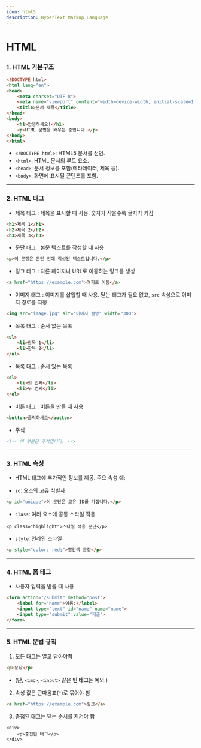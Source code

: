 ```yaml
---
icon: html5
description: HyperText Markup Language
---
```


# HTML

### 1. HTML 기본구조

```html
<!DOCTYPE html>
<html lang="en">
<head>
    <meta charset="UTF-8">
    <meta name="viewport" content="width=device-width, initial-scale=1.0">
    <title>문서 제목</title>
</head>
<body>
    <h1>안녕하세요!</h1>
    <p>HTML 문법을 배우는 중입니다.</p>
</body>
</html>
```

* `<!DOCTYPE html>`: HTML5 문서를 선언.
* `<html>`: HTML 문서의 루트 요소.
* `<head>`: 문서 정보를 포함(메타데이터, 제목 등).
* `<body>`: 화면에 표시될 콘텐츠를 포함.

***

### 2. HTML 태그



* 제목 태그 : 제목을 표시할 때 사용. 숫자가 작을수록 글자가 커짐

```html
<h1>제목 1</h1>
<h2>제목 2</h2>
<h3>제목 3</h3>
```



* 문단 태그 : 본문 텍스트를 작성할 때 사용

```html
<p>이 문장은 문단 안에 작성된 텍스트입니다.</p>
```



* 링크 태그 : 다른 페이지나 URL로 이동하는 링크를 생성

```html
<a href="https://example.com">여기로 이동</a>
```



* 이미지 태그 : 이미지를 삽입할 때 사용. 닫는 태그가 필요 없고, `src` 속성으로 이미지 경로를 지정

```html
<img src="image.jpg" alt="이미지 설명" width="300">
```



* 목록 태그 : 순서 없는 목록

```html
<ul>
    <li>항목 1</li>
    <li>항목 2</li>
</ul>
```



* 목록 태그 : 순서 있는 목록

```html
<ol>
    <li>첫 번째</li>
    <li>두 번째</li>
</ol>
```



* 버튼 태그 : 버튼을 만들 때 사용

```html
<button>클릭하세요</button>
```



* 주석

```html
<!-- 이 부분은 주석입니다. -->
```

***

### 3. HTML 속성

* HTML 태그에 추가적인 정보를 제공. 주요 속성 예:



* `id`: 요소의 고유 식별자

```html
<p id="unique">이 문단은 고유 ID를 가집니다.</p>
```



* `class`: 여러 요소에 공통 스타일 적용.

```
<p class="highlight">스타일 적용 문단</p>
```



* `style`: 인라인 스타일

```html
<p style="color: red;">빨간색 문장</p>
```

***

### 4. HTML 폼 태그

* 사용자 입력을 받을 때 사용

```html
<form action="/submit" method="post">
    <label for="name">이름:</label>
    <input type="text" id="name" name="name">
    <input type="submit" value="제출">
</form>
```

***

### 5. HTML 문법 규칙

1. 모든 태그는 열고 닫아야함

```html
<p>문장</p>
```

* (단, `<img>`, `<input>` 같은 **빈 태그**는 예외.)



2. 속성 값은 큰따옴표(`"`)로 묶어야 함

```html
<a href="https://example.com">링크</a>
```



3. 중첩된 태그는 닫는 순서를 지켜야 함

```
<div>
    <p>중첩된 태그</p>
</div>
```

